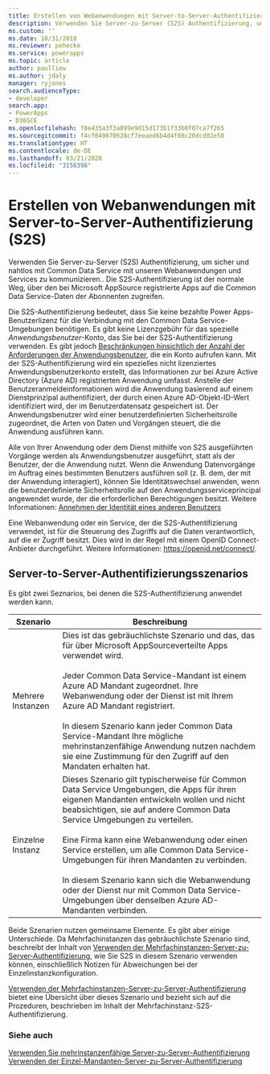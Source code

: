 ```yaml
---
title: Erstellen von Webanwendungen mit Server-to-Server-Authentifizierung (Common Data Service) | Microsoft-Dokumentation
description: Verwenden Sie Server-zu-Server (S2S) Authentifizierung, um sicher und nahtlos mit Common Data Service mit unseren Webanwendungen und Services zu kommunizieren.. Die S2S-Authentifizierung ist der normale Weg, über den bei Microsoft AppSource registrierte Apps auf die Common Data Service-Daten der Abonnenten zugreifen.
ms.custom: ''
ms.date: 10/31/2018
ms.reviewer: pehecke
ms.service: powerapps
ms.topic: article
author: paulliew
ms.author: jdaly
manager: ryjones
search.audienceType:
- developer
search.app:
- PowerApps
- D365CE
ms.openlocfilehash: f8e435a3f3a899e9d15d173b1f33b0f07ca7f265
ms.sourcegitcommit: f4cf849070628cf7eeaed6b4d4f08c20dcd02e58
ms.translationtype: HT
ms.contentlocale: de-DE
ms.lasthandoff: 03/21/2020
ms.locfileid: "3156398"
---
```

# <a name="build-web-applications-using-server-to-server-s2s-authentication"></a>Erstellen von Webanwendungen mit Server-to-Server-Authentifizierung (S2S)

Verwenden Sie Server-zu-Server (S2S) Authentifizierung, um sicher und nahtlos mit Common Data Service mit unseren Webanwendungen und Services zu kommunizieren.. Die S2S-Authentifizierung ist der normale Weg, über den bei Microsoft AppSource registrierte Apps auf die Common Data Service-Daten der Abonnenten zugreifen.  

Die S2S-Authentifizierung bedeutet, dass Sie keine bezahlte Power Apps-Benutzerlizenz für die Verbindung mit den Common Data Service-Umgebungen benötigen. Es gibt keine Lizenzgebühr für das spezielle *Anwendungsbenutzer*-Konto, das Sie bei der S2S-Authentifizierung verwenden. Es gibt jedoch [Beschränkungen hinsichtlich der Anzahl der Anforderungen der Anwendungsbenutzer](https://docs.microsoft.com/power-platform/admin/api-request-limits-allocations#non-licensed-usersapplication-users), die ein Konto aufrufen kann. Mit der S2S-Authentifizierung wird ein spezielles nicht lizenziertes Anwendungsbenutzerkonto erstellt, das Informationen zur bei Azure Active Directory (Azure AD) registrierten Anwendung umfasst. Anstelle der Benutzeranmeldeinformationen wird die Anwendung basierend auf einem Dienstprinzipal authentifiziert, der durch einen Azure AD-Objekt-ID-Wert identifiziert wird, der im Benutzerdatensatz gespeichert ist. Der Anwendungsbenutzer wird einer benutzerdefinierten Sicherheitsrolle zugeordnet, die Arten von Daten und Vorgängen steuert, die die Anwendung ausführen kann.  

 Alle von Ihrer Anwendung oder dem Dienst mithilfe von S2S ausgeführten Vorgänge werden als Anwendungsbenutzer ausgeführt, statt als der Benutzer, der die Anwendung nutzt. Wenn die Anwendung Datenvorgänge im Auftrag eines bestimmten Benutzers ausführen soll (z. B. dem, der mit der Anwendung interagiert), können Sie Identitätswechsel anwenden, wenn die benutzerdefinierte Sicherheitsrolle auf den Anwendungsserviceprincipal angewendet wurde, der die erforderlichen Berechtigungen besitzt. Weitere Informationen: [Annehmen der Identität eines anderen Benutzers](impersonate-another-user.md)  

 Eine Webanwendung oder ein Service, der die S2S-Authentifizierung verwendet, ist für die Steuerung des Zugriffs auf die Daten verantwortlich, auf die er Zugriff besitzt. Dies wird in der Regel mit einem OpenID Connect-Anbieter durchgeführt. Weitere Informationen: <https://openid.net/connect/>.  

## <a name="server-to-server-authentication-scenarios"></a>Server-to-Server-Authentifizierungsszenarios  
 Es gibt zwei Seznarios, bei denen die S2S-Authentifizierung anwendet werden kann.  


|   Szenario    |   Beschreibung  |
|---------------|---------------|
| Mehrere Instanzen  | Dies ist das gebräuchlichste Szenario und das, das für über Microsoft AppSourceverteilte Apps verwendet wird.<br /><br /> Jeder Common Data Service-Mandant ist einem Azure AD Mandant zugeordnet. Ihre Webanwendung oder der Dienst ist mit Ihrem Azure AD Mandant registriert.<br /><br /> In diesem Szenario kann jeder Common Data Service-Mandant Ihre mögliche mehrinstanzenfähige Anwendung nutzen nachdem sie eine Zustimmung für den Zugriff auf den Mandaten erhalten hat.                                                           |
| Einzelne Instanz | Dieses Szenario gilt typischerweise für Common Data Service Umgebungen, die Apps für ihren eigenen Mandanten entwickeln wollen und nicht beabsichtigen, sie auf andere Common Data Service Umgebungen zu verteilen.<br /><br /> Eine Firma kann eine Webanwendung oder einen Service erstellen, um alle Common Data Service-Umgebungen für ihren Mandanten zu verbinden.<br /><br /> In diesem Szenario kann sich die Webanwendung oder der Dienst nur mit Common Data Service-Umgebungen über denselben Azure AD-Mandanten verbinden. |

 Beide Szenarien nutzen gemeinsame Elemente. Es gibt aber einige Unterschiede. Da Mehrfachinstanzen das gebräuchlichste Szenario sind, beschreibt der Inhalt von [Verwenden der Mehrfachinstanzen-Server-zu-Server-Authentifizierung](use-multi-tenant-server-server-authentication.md), wie Sie S2S in diesem Szenario verwenden können, einschließlich Notizen für Abweichungen bei der Einzelinstanzkonfiguration. 

[Verwenden der Mehrfachinstanzen-Server-zu-Server-Authentifizierung](use-single-tenant-server-server-authentication.md) bietet eine Übersicht über dieses Szenario und bezieht sich auf die Prozeduren, beschrieben im Inhalt der Mehrfachinstanz-S2S-Authentifizierung.  

### <a name="see-also"></a>Siehe auch  
  
[Verwenden Sie mehrinstanzenfähige Server-zu-Server-Authentifizierung](use-multi-tenant-server-server-authentication.md)<br/> 
[Verwenden der Einzel-Mandanten-Server-zu-Server-Authentifizierung](use-single-tenant-server-server-authentication.md)   
